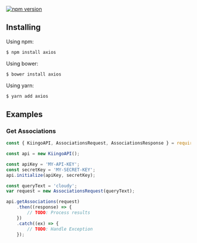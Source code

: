
[![npm version](https://img.shields.io/npm/v/axios.svg?style=flat-square)](https://www.npmjs.org/package/kiingo-api)


## Installing

Using npm:

```bash
$ npm install axios
```

Using bower:

```bash
$ bower install axios
```

Using yarn:

```bash
$ yarn add axios
```

## Examples

### Get Associations
```js
const { KiingoAPI, AssociationsRequest, AssociationsResponse } = require('kiingo-api');

const api = new KiingoAPI();

const apiKey = 'MY-API-KEY';
const secretKey = 'MY-SECRET-KEY';
api.initialize(apiKey, secretKey);

const queryText = 'cloudy';
var request = new AssociationsRequest(queryText);

api.getAssociations(request)
    .then((response) => {
        // TODO: Process results
    })
    .catch((ex) => {
        // TODO: Handle Exception
    });
```